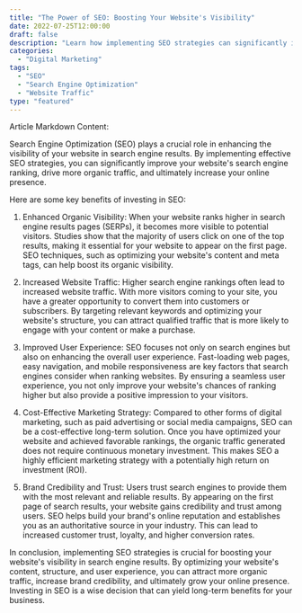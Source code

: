```yaml
---
title: "The Power of SEO: Boosting Your Website's Visibility"
date: 2022-07-25T12:00:00
draft: false
description: "Learn how implementing SEO strategies can significantly improve your website's search engine visibility and drive more organic traffic."
categories: 
  - "Digital Marketing"
tags: 
  - "SEO"
  - "Search Engine Optimization"
  - "Website Traffic"
type: "featured"
---
```


Article Markdown Content:

Search Engine Optimization (SEO) plays a crucial role in enhancing the visibility of your website in search engine results. By implementing effective SEO strategies, you can significantly improve your website's search engine ranking, drive more organic traffic, and ultimately increase your online presence. 

Here are some key benefits of investing in SEO:

1. Enhanced Organic Visibility: When your website ranks higher in search engine results pages (SERPs), it becomes more visible to potential visitors. Studies show that the majority of users click on one of the top results, making it essential for your website to appear on the first page. SEO techniques, such as optimizing your website's content and meta tags, can help boost its organic visibility.

2. Increased Website Traffic: Higher search engine rankings often lead to increased website traffic. With more visitors coming to your site, you have a greater opportunity to convert them into customers or subscribers. By targeting relevant keywords and optimizing your website's structure, you can attract qualified traffic that is more likely to engage with your content or make a purchase.

3. Improved User Experience: SEO focuses not only on search engines but also on enhancing the overall user experience. Fast-loading web pages, easy navigation, and mobile responsiveness are key factors that search engines consider when ranking websites. By ensuring a seamless user experience, you not only improve your website's chances of ranking higher but also provide a positive impression to your visitors.

4. Cost-Effective Marketing Strategy: Compared to other forms of digital marketing, such as paid advertising or social media campaigns, SEO can be a cost-effective long-term solution. Once you have optimized your website and achieved favorable rankings, the organic traffic generated does not require continuous monetary investment. This makes SEO a highly efficient marketing strategy with a potentially high return on investment (ROI).

5. Brand Credibility and Trust: Users trust search engines to provide them with the most relevant and reliable results. By appearing on the first page of search results, your website gains credibility and trust among users. SEO helps build your brand's online reputation and establishes you as an authoritative source in your industry. This can lead to increased customer trust, loyalty, and higher conversion rates.

In conclusion, implementing SEO strategies is crucial for boosting your website's visibility in search engine results. By optimizing your website's content, structure, and user experience, you can attract more organic traffic, increase brand credibility, and ultimately grow your online presence. Investing in SEO is a wise decision that can yield long-term benefits for your business.
